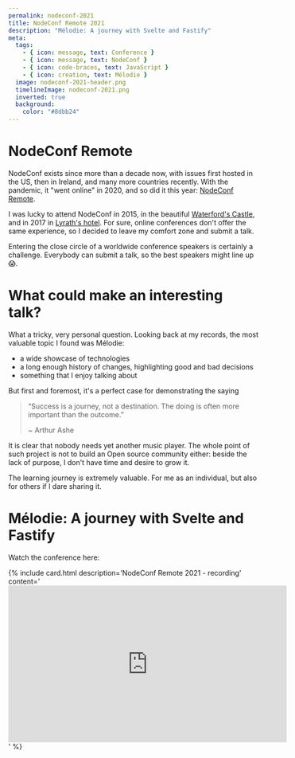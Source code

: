 ```yaml
---
permalink: nodeconf-2021
title: NodeConf Remote 2021
description: "Mélodie: A journey with Svelte and Fastify"
meta:
  tags:
    - { icon: message, text: Conference }
    - { icon: message, text: NodeConf }
    - { icon: code-braces, text: JavaScript }
    - { icon: creation, text: Mélodie }
  image: nodeconf-2021-header.png
  timelineImage: nodeconf-2021.png
  inverted: true
  background:
    color: "#8dbb24"
---
```


# NodeConf Remote

NodeConf exists since more than a decade now, with issues first hosted in the US, then in Ireland, and many more countries recently.
With the pandemic, it "went online" in 2020, and so did it this year: [NodeConf Remote][nodeconf-remote].

I was lucky to attend NodeConf in 2015, in the beautiful [Waterford's Castle][nodeconf-2015], and in 2017 in [Lyrath's hotel][nodeconf-2017].
For sure, online conferences don't offer the same experience, so I decided to leave my comfort zone and submit a talk.

Entering the close circle of a worldwide conference speakers is certainly a challenge.
Everybody can submit a talk, so the best speakers might line up 😱.

# What could make an interesting talk?

What a tricky, very personal question. Looking back at my records, the most valuable topic I found was Mélodie:

- a wide showcase of technologies
- a long enough history of changes, highlighting good and bad decisions
- something that I enjoy talking about

But first and foremost, it's a perfect case for demonstrating the saying

> “Success is a journey, not a destination. The doing is often more important than the outcome.”
>
> ~ Arthur Ashe

It is clear that nobody needs yet another music player.
The whole point of such project is not to build an Open source community either: beside the lack of purpose, I don't have time and desire to grow it.

The learning journey is extremely valuable. For me as an individual, but also for others if I dare sharing it.

# Mélodie: A journey with Svelte and Fastify

Watch the conference here:

{% include card.html description='NodeConf Remote 2021 - recording' content='<iframe width="560" height="315" src="https://www.youtube.com/embed/eLCJpjDoANk" title="YouTube video player" frameborder="0" allow="accelerometer; autoplay; clipboard-write; encrypted-media; gyroscope; picture-in-picture" allowfullscreen></iframe>' %}

[nodeconf-remote]: https://www.nodeconfremote.com/
[nodeconf-2015]: https://www.youtube.com/watch?v=QSNHsGlonq0
[nodeconf-2017]: https://www.youtube.com/watch?v=cvKzBEUy6sA
